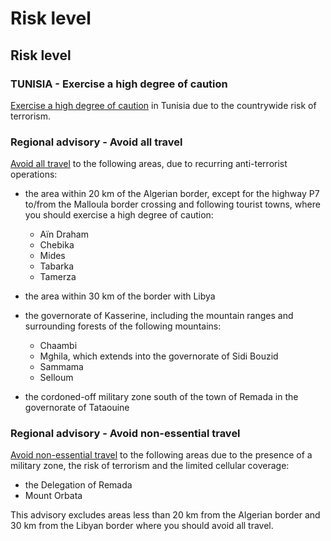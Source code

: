 # Risk level

## Risk level

### TUNISIA - Exercise a high degree of caution

[Exercise a high degree of caution](#levels "Risk Levels") in Tunisia due to the countrywide risk of terrorism.

### Regional advisory - Avoid all travel

[Avoid all travel](#levels "Risk Levels") to the following areas, due to recurring anti-terrorist operations:

* the area within 20 km of the Algerian border, except for the highway P7 to/from the Malloula border crossing and following tourist towns, where you should exercise a high degree of caution:
  + Aïn Draham
  + Chebika
  + Mides
  + Tabarka
  + Tamerza
* the area within 30 km of the border with Libya
* the governorate of Kasserine, including the mountain ranges and surrounding forests of the following mountains:
  + Chaambi
  + Mghila, which extends into the governorate of Sidi Bouzid
  + Sammama
  + Selloum

* the cordoned-off military zone south of the town of Remada in the governorate of Tataouine

### Regional advisory - Avoid non-essential travel

[Avoid non-essential travel](#levels "Risk Levels") to the following areas due to the presence of a military zone, the risk of terrorism and the limited cellular coverage:



* the Delegation of Remada
* Mount Orbata

This advisory excludes areas less than 20 km from the Algerian border and 30 km from the Libyan border where you should avoid all travel.